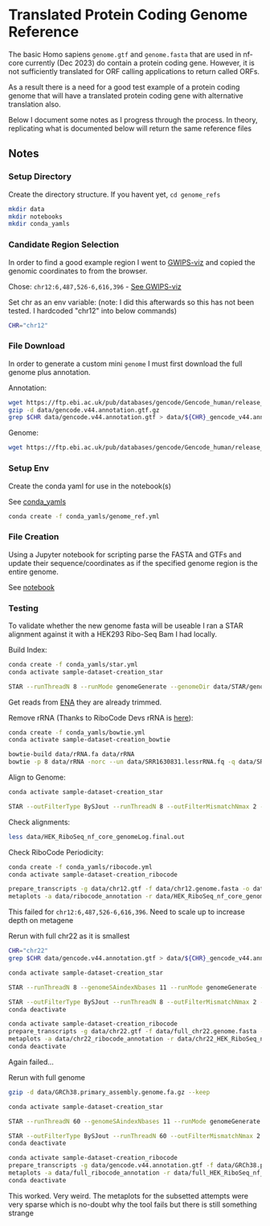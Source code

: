 # Translated Protein Coding Genome Reference

The basic Homo sapiens `genome.gtf` and `genome.fasta` that are used in nf-core currently (Dec 2023) do contain a protein coding gene. However, it is not sufficiently translated for ORF calling applications to return called ORFs. 

As a result there is a need for a good test example of a protein coding genome that will have a translated protein coding gene with alternative translation also. 

Below I document some notes as I progress through the process. In theory, replicating what is documented below will return the same reference files
## Notes

### Setup Directory
Create the directory structure. If you havent yet, `cd genome_refs`
```bash
mkdir data
mkdir notebooks
mkdir conda_yamls
``` 

### Candidate Region Selection
In order to find a good example region I went to [GWIPS-viz](https://gwips.ucc.ie) and copied the genomic coordinates to from the browser. 

Chose: `chr12:6,487,526-6,616,396` - [See GWIPS-viz](https://gwips.ucc.ie/cgi-bin/hgTracks?db=hg38&lastVirtModeType=default&lastVirtModeExtraState=&virtModeType=default&virtMode=0&nonVirtPosition=&position=chr12%3A6487526%2D6616396&hgsid=1426937_1a8pBmazwLZICEC52Lqso5QCht9w)

Set chr as an env variable: (note: I did this afterwards so this has not been tested. I hardcoded "chr12" into below commands)
```bash
CHR="chr12"
```
### File Download 
In order to generate a custom mini `genome` I must first download the full genome plus annotation. 

Annotation:
``` bash
wget https://ftp.ebi.ac.uk/pub/databases/gencode/Gencode_human/release_44/gencode.v44.annotation.gtf.gz -P data/
gzip -d data/gencode.v44.annotation.gtf.gz 
grep $CHR data/gencode.v44.annotation.gtf > data/${CHR}_gencode_v44.annotation.gtf
```

Genome: 
``` bash
wget https://ftp.ebi.ac.uk/pub/databases/gencode/Gencode_human/release_44/GRCh38.primary_assembly.genome.fa.gz -P data/ 
```

### Setup Env
Create the conda yaml for use in the notebook(s)

See [conda_yamls](conda_yamls/genome_ref.yml)

```bash
conda create -f conda_yamls/genome_ref.yml
```

### File Creation
Using a Jupyter notebook for scripting parse the FASTA and GTFs and update their sequence/coordinates as if the specified genome region is the entire genome.

See [notebook](notebooks/genome_ref.ipynb)


### Testing
To validate whether the new genome fasta will be useable I ran a STAR alignment against it with a HEK293 Ribo-Seq Bam I had locally. 

Build Index:
```bash 
conda create -f conda_yamls/star.yml
conda activate sample-dataset-creation_star

STAR --runThreadN 8 --runMode genomeGenerate --genomeDir data/STAR/genome_index --genomeFastaFiles data/chr12.genome.fasta --sjdbGTFfile data/chr12.gtf
```

Get reads from [ENA](https://www.ebi.ac.uk/ena/browser/view/SRR1630831) they are already trimmed. 

Remove rRNA (Thanks to RiboCode Devs rRNA is [here](https://github.com/xryanglab/RiboCode/blob/master/data/rRNA.fa)):
```bash
conda create -f conda_yamls/bowtie.yml
conda activate sample-dataset-creation_bowtie

bowtie-build data/rRNA.fa data/rRNA
bowtie -p 8 data/rRNA -norc --un data/SRR1630831.lessrRNA.fq -q data/SRR1630831.fastq.gz data/HEK_RiboSeq_rRNA_reads.sam
```

Align to Genome:
```bash
conda activate sample-dataset-creation_star

STAR --outFilterType BySJout --runThreadN 8 --outFilterMismatchNmax 2 --genomeDir data/STAR/genome_index --readFilesIn data/SRR1630831.lessrRNA.fq  --outFileNamePrefix data/HEK_RiboSeq_nf_core_genome --outSAMtype BAM SortedByCoordinate --quantMode TranscriptomeSAM GeneCounts --outFilterMultimapNmax 1 --outFilterMatchNmin 16 --alignEndsType EndToEnd
```

Check alignments:
```bash
less data/HEK_RiboSeq_nf_core_genomeLog.final.out
```

Check RiboCode Periodicity:
```bash
conda create -f conda_yamls/ribocode.yml
conda activate sample-dataset-creation_ribocode

prepare_transcripts -g data/chr12.gtf -f data/chr12.genome.fasta -o data/ribocode_annotation
metaplots -a data/ribocode_annotation -r data/HEK_RiboSeq_nf_core_genomeAligned.toTranscriptome.out.bam

```

This failed for `chr12:6,487,526-6,616,396`. Need to scale up to increase depth on metagene

Rerun with full chr22 as it is smallest
```bash
CHR="chr22"
grep $CHR data/gencode.v44.annotation.gtf > data/${CHR}_gencode_v44.annotation.gtf

conda activate sample-dataset-creation_star

STAR --runThreadN 8 --genomeSAindexNbases 11 --runMode genomeGenerate --genomeDir data/STAR/chr22_genome_index --genomeFastaFiles data/full_chr22.genome.fasta --sjdbGTFfile data/chr22.gtf

STAR --outFilterType BySJout --runThreadN 8 --outFilterMismatchNmax 2 --genomeDir data/STAR/chr22_genome_index --readFilesIn data/SRR1630831.lessrRNA.fq  --outFileNamePrefix data/chr22_HEK_RiboSeq_nf_core_genome --outSAMtype BAM SortedByCoordinate --quantMode TranscriptomeSAM GeneCounts --outFilterMultimapNmax 1 --outFilterMatchNmin 16 --alignEndsType EndToEnd
conda deactivate

conda activate sample-dataset-creation_ribocode
prepare_transcripts -g data/chr22.gtf -f data/full_chr22.genome.fasta -o data/chr22_ribocode_annotation
metaplots -a data/chr22_ribocode_annotation -r data/chr22_HEK_RiboSeq_nf_core_genomeAligned.toTranscriptome.out.bam
conda deactivate

```

Again failed... 

Rerun with full genome 
```bash
gzip -d data/GRCh38.primary_assembly.genome.fa.gz --keep

conda activate sample-dataset-creation_star

STAR --runThreadN 60 --genomeSAindexNbases 11 --runMode genomeGenerate --genomeDir data/STAR/full_genome_index --genomeFastaFiles data/GRCh38.primary_assembly.genome.fa --sjdbGTFfile data/gencode.v44.annotation.gtf

STAR --outFilterType BySJout --runThreadN 60 --outFilterMismatchNmax 2 --genomeDir data/STAR/full_genome_index --readFilesIn data/SRR1630831.lessrRNA.fq  --outFileNamePrefix data/full_HEK_RiboSeq_nf_core_genome --outSAMtype BAM SortedByCoordinate --quantMode TranscriptomeSAM GeneCounts --outFilterMultimapNmax 1 --outFilterMatchNmin 16 --alignEndsType EndToEnd
conda deactivate

conda activate sample-dataset-creation_ribocode
prepare_transcripts -g data/gencode.v44.annotation.gtf -f data/GRCh38.primary_assembly.genome.fa -o data/full_ribocode_annotation
metaplots -a data/full_ribocode_annotation -r data/full_HEK_RiboSeq_nf_core_genomeAligned.toTranscriptome.out.bam
conda deactivate

```
This worked. Very weird. The metaplots for the subsetted attempts were very sparse which is no-doubt why the tool fails but there is still something strange
